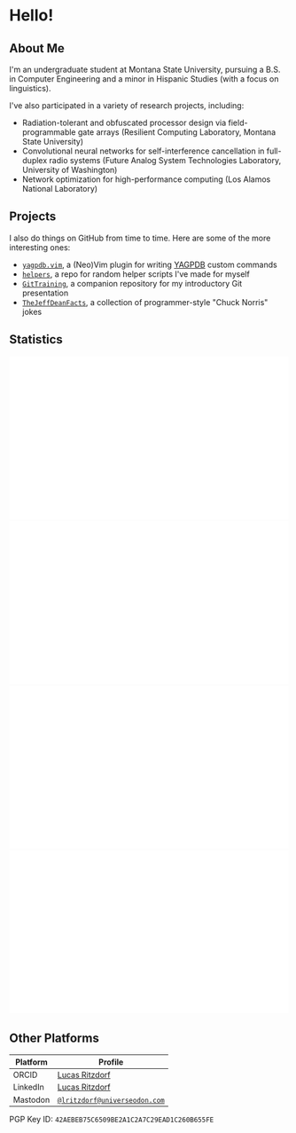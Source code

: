 # Hello!

## About Me

I'm an undergraduate student at Montana State University, pursuing a B.S. in Computer Engineering and a minor in Hispanic Studies (with a focus on linguistics).

I've also participated in a variety of research projects, including:
- Radiation-tolerant and obfuscated processor design via field-programmable gate arrays (Resilient Computing Laboratory, Montana State University)
- Convolutional neural networks for self-interference cancellation in full-duplex radio systems (Future Analog System Technologies Laboratory, University of Washington)
- Network optimization for high-performance computing (Los Alamos National Laboratory)

## Projects

I also do things on GitHub from time to time. Here are some of the more interesting ones:

- [`yagpdb.vim`](https://github.com/l-zeuch/yagpdb.vim),
  a (Neo)Vim plugin for writing [YAGPDB](https://yagpdb.xyz) custom commands
- [`helpers`](https://github.com/LRitzdorf/helpers),
  a repo for random helper scripts I've made for myself
- [`GitTraining`](https://github.com/LRitzdorf/GitTraining),
  a companion repository for my introductory Git presentation
- [`TheJeffDeanFacts`](https://github.com/LRitzdorf/TheJeffDeanFacts),
  a collection of programmer-style "Chuck Norris" jokes

## Statistics

![GitHub stats block: overview](https://raw.githubusercontent.com/LRitzdorf/github-stats/master/generated/overview.svg#gh-dark-mode-only)
![](https://raw.githubusercontent.com/LRitzdorf/github-stats/master/generated/overview.svg#gh-light-mode-only)
![GitHub stats block: languages](https://raw.githubusercontent.com/LRitzdorf/github-stats/master/generated/languages.svg#gh-dark-mode-only)
![](https://raw.githubusercontent.com/LRitzdorf/github-stats/master/generated/languages.svg#gh-light-mode-only)

## Other Platforms

| Platform | Profile |
|-|-|
| ORCID | [Lucas Ritzdorf](https://orcid.org/0000-0002-0512-8850) |
| LinkedIn | [Lucas Ritzdorf](https://linkedin.com/in/lucas-ritzdorf-97b3081aa) |
| Mastodon | <a rel="me" href="https://universeodon.com/@lritzdorf">`@lritzdorf@universeodon.com`</a> |

PGP Key ID: `42AEBEB75C6509BE2A1C2A7C29EAD1C260B655FE`

